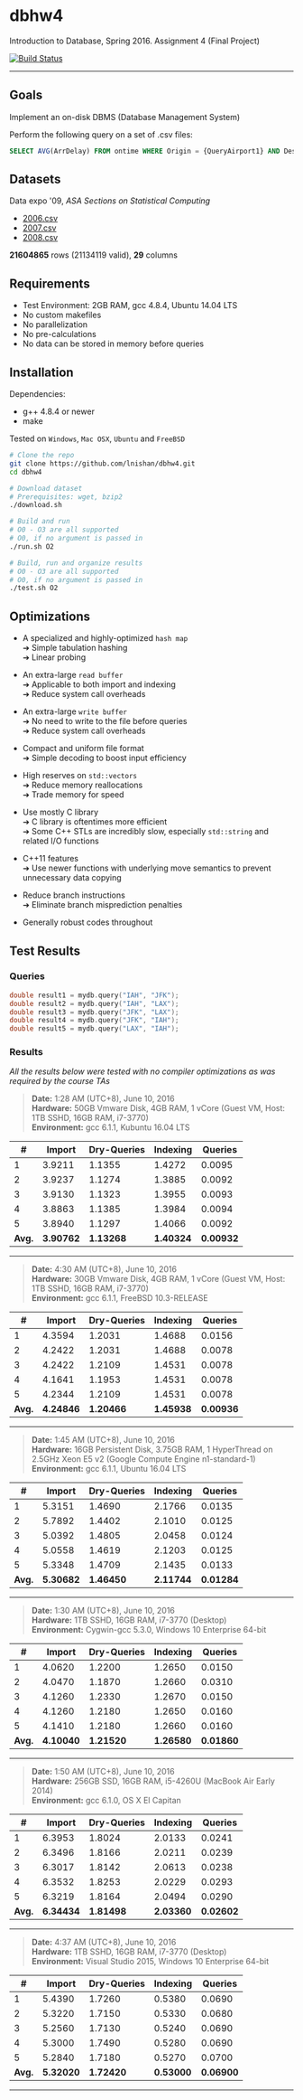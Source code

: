 # dbhw4

Introduction to Database, Spring 2016. Assignment 4 (Final Project)

[![Build Status](https://travis-ci.com/lnishan/dbhw4.svg?token=zyWYRz96q11zafMJcoGG&branch=master)](https://travis-ci.com/lnishan/dbhw4)

---


## Goals

Implement an on-disk DBMS (Database Management System)

Perform the following query on a set of .csv files:

```sql
SELECT AVG(ArrDelay) FROM ontime WHERE Origin = {QueryAirport1} AND Dest = {QueryAirport2};
```


## Datasets

Data expo '09, *ASA Sections on Statistical Computing* 

* [2006.csv](http://stat-computing.org/dataexpo/2009/2006.csv.bz2)  
* [2007.csv](http://stat-computing.org/dataexpo/2009/2007.csv.bz2)  
* [2008.csv](http://stat-computing.org/dataexpo/2009/2008.csv.bz2)

**21604865** rows (21134119 valid), **29** columns


## Requirements

* Test Environment: 2GB RAM, gcc 4.8.4, Ubuntu 14.04 LTS
* No custom makefiles
* No parallelization
* No pre-calculations
* No data can be stored in memory before queries


## Installation

Dependencies: 

* g++ 4.8.4 or newer  
* make

Tested on `Windows`, `Mac OSX`, `Ubuntu` and `FreeBSD`

```bash
# Clone the repo
git clone https://github.com/lnishan/dbhw4.git
cd dbhw4

# Download dataset
# Prerequisites: wget, bzip2
./download.sh

# Build and run
# O0 - O3 are all supported
# O0, if no argument is passed in
./run.sh O2

# Build, run and organize results
# O0 - O3 are all supported
# O0, if no argument is passed in
./test.sh O2
```


## Optimizations

* A specialized and highly-optimized `hash map`  
➔ Simple tabulation hashing  
➔ Linear probing  

* An extra-large `read buffer`  
➔ Applicable to both import and indexing  
➔ Reduce system call overheads

* An extra-large `write buffer`  
➔ No need to write to the file before queries  
➔ Reduce system call overheads

* Compact and uniform file format  
➔ Simple decoding to boost input efficiency  

* High reserves on `std::vectors`  
➔ Reduce memory reallocations  
➔ Trade memory for speed  

* Use mostly C library  
➔ C library is oftentimes more efficient  
➔ Some C++ STLs are incredibly slow, especially `std::string` and related I/O functions

* C++11 features  
➔ Use newer functions with underlying move semantics to prevent unnecessary data copying  

* Reduce branch instructions  
➔ Eliminate branch misprediction penalties  

* Generally robust codes throughout


## Test Results


### Queries

```cpp
double result1 = mydb.query("IAH", "JFK");
double result2 = mydb.query("IAH", "LAX");
double result3 = mydb.query("JFK", "LAX");
double result4 = mydb.query("JFK", "IAH");
double result5 = mydb.query("LAX", "IAH");
```

### Results

*All the results below were tested with no compiler optimizations as was required by the course TAs*

> **Date:** 1:28 AM (UTC+8), June 10, 2016  
> **Hardware:** 50GB Vmware Disk, 4GB RAM, 1 vCore (Guest VM, Host: 1TB SSHD, 16GB RAM, i7-3770)  
> **Environment:** gcc 6.1.1, Kubuntu 16.04 LTS

| # | Import | Dry-Queries | Indexing | Queries |
| --- | --- | --- | --- | --- |
| 1 | 3.9211 | 1.1355 | 1.4272 | 0.0095 |
| 2 | 3.9237 | 1.1274 | 1.3885 | 0.0092 |
| 3 | 3.9130 | 1.1323 | 1.3955 | 0.0093 |
| 4 | 3.8863 | 1.1385 | 1.3984 | 0.0094 |
| 5 | 3.8940 | 1.1297 | 1.4066 | 0.0092 |
| **Avg.** | **3.90762** | **1.13268** | **1.40324** | **0.00932** |

---

> **Date:** 4:30 AM (UTC+8), June 10, 2016  
> **Hardware:** 30GB Vmware Disk, 4GB RAM, 1 vCore (Guest VM, Host: 1TB SSHD, 16GB RAM, i7-3770)  
> **Environment:** gcc 6.1.1, FreeBSD 10.3-RELEASE

| # | Import | Dry-Queries | Indexing | Queries |
| --- | --- | --- | --- | --- |
| 1 | 4.3594 | 1.2031 | 1.4688 | 0.0156 |
| 2 | 4.2422 | 1.2031 | 1.4688 | 0.0078 |
| 3 | 4.2422 | 1.2109 | 1.4531 | 0.0078 |
| 4 | 4.1641 | 1.1953 | 1.4531 | 0.0078 |
| 5 | 4.2344 | 1.2109 | 1.4531 | 0.0078 |
| **Avg.** | **4.24846** | **1.20466** | **1.45938** | **0.00936** |

---

> **Date:** 1:45 AM (UTC+8), June 10, 2016  
> **Hardware:** 16GB Persistent Disk, 3.75GB RAM, 1 HyperThread on 2.5GHz Xeon E5 v2 (Google Compute Engine n1-standard-1)  
> **Environment:** gcc 6.1.1, Ubuntu 16.04 LTS

| # | Import | Dry-Queries | Indexing | Queries |
| --- | --- | --- | --- | --- |
| 1 | 5.3151 | 1.4690 | 2.1766 | 0.0135 |
| 2 | 5.7892 | 1.4402 | 2.1010 | 0.0125 |
| 3 | 5.0392 | 1.4805 | 2.0458 | 0.0124 |
| 4 | 5.0558 | 1.4619 | 2.1203 | 0.0125 |
| 5 | 5.3348 | 1.4709 | 2.1435 | 0.0133 |
| **Avg.** | **5.30682** | **1.46450** | **2.11744** | **0.01284** |

---

> **Date:** 1:30 AM (UTC+8), June 10, 2016  
> **Hardware:** 1TB SSHD, 16GB RAM, i7-3770 (Desktop)  
> **Environment:** Cygwin-gcc 5.3.0, Windows 10 Enterprise 64-bit

| # | Import | Dry-Queries | Indexing | Queries |
| --- | --- | --- | --- | --- |
| 1 | 4.0620 | 1.2200 | 1.2650 | 0.0150 |
| 2 | 4.0470 | 1.1870 | 1.2660 | 0.0310 |
| 3 | 4.1260 | 1.2330 | 1.2670 | 0.0150 |
| 4 | 4.1260 | 1.2180 | 1.2650 | 0.0160 |
| 5 | 4.1410 | 1.2180 | 1.2660 | 0.0160 |
| **Avg.** | **4.10040** | **1.21520** | **1.26580** | **0.01860** |

---

> **Date:** 1:50 AM (UTC+8), June 10, 2016  
> **Hardware:** 256GB SSD, 16GB RAM, i5-4260U (MacBook Air Early 2014)  
> **Environment:** gcc 6.1.0, OS X El Capitan

| # | Import | Dry-Queries | Indexing | Queries |
| --- | --- | --- | --- | --- |
| 1 | 6.3953 | 1.8024 | 2.0133 | 0.0241 |
| 2 | 6.3496 | 1.8166 | 2.0211 | 0.0239 |
| 3 | 6.3017 | 1.8142 | 2.0613 | 0.0238 |
| 4 | 6.3532 | 1.8253 | 2.0229 | 0.0293 |
| 5 | 6.3219 | 1.8164 | 2.0494 | 0.0290 |
| **Avg.** | **6.34434** | **1.81498** | **2.03360** | **0.02602** |

---

> **Date:** 4:37 AM (UTC+8), June 10, 2016  
> **Hardware:** 1TB SSHD, 16GB RAM, i7-3770 (Desktop)  
> **Environment:** Visual Studio 2015, Windows 10 Enterprise 64-bit

| # | Import | Dry-Queries | Indexing | Queries |
| --- | --- | --- | --- | --- |
| 1 | 5.4390 | 1.7260 | 0.5380 | 0.0690 |
| 2 | 5.3220 | 1.7150 | 0.5330 | 0.0680 |
| 3 | 5.2560 | 1.7130 | 0.5240 | 0.0690 |
| 4 | 5.3000 | 1.7490 | 0.5280 | 0.0690 |
| 5 | 5.2840 | 1.7180 | 0.5270 | 0.0700 |
| **Avg.** | **5.32020** | **1.72420** | **0.53000** | **0.06900** |

---
